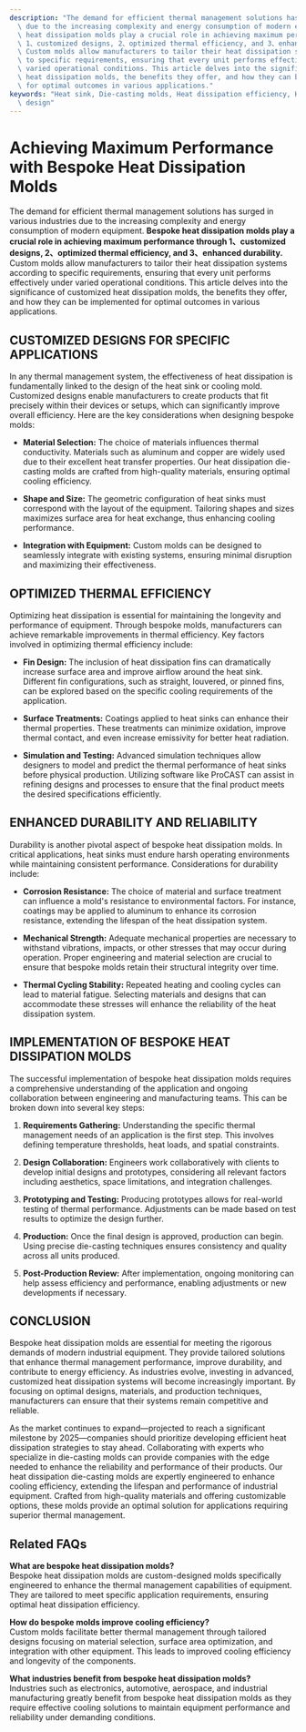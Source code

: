 ```yaml
---
description: "The demand for efficient thermal management solutions has surged in various industries\
  \ due to the increasing complexity and energy consumption of modern equipment. **Bespoke\
  \ heat dissipation molds play a crucial role in achieving maximum performance through\
  \ 1、customized designs, 2、optimized thermal efficiency, and 3、enhanced durability.**\
  \ Custom molds allow manufacturers to tailor their heat dissipation systems according\
  \ to specific requirements, ensuring that every unit performs effectively under\
  \ varied operational conditions. This article delves into the significance of customized\
  \ heat dissipation molds, the benefits they offer, and how they can be implemented\
  \ for optimal outcomes in various applications."
keywords: "Heat sink, Die-casting molds, Heat dissipation efficiency, Heat dissipation optimization\
  \ design"
---
```

# Achieving Maximum Performance with Bespoke Heat Dissipation Molds

The demand for efficient thermal management solutions has surged in various industries due to the increasing complexity and energy consumption of modern equipment. **Bespoke heat dissipation molds play a crucial role in achieving maximum performance through 1、customized designs, 2、optimized thermal efficiency, and 3、enhanced durability.** Custom molds allow manufacturers to tailor their heat dissipation systems according to specific requirements, ensuring that every unit performs effectively under varied operational conditions. This article delves into the significance of customized heat dissipation molds, the benefits they offer, and how they can be implemented for optimal outcomes in various applications.

## CUSTOMIZED DESIGNS FOR SPECIFIC APPLICATIONS

In any thermal management system, the effectiveness of heat dissipation is fundamentally linked to the design of the heat sink or cooling mold. Customized designs enable manufacturers to create products that fit precisely within their devices or setups, which can significantly improve overall efficiency. Here are the key considerations when designing bespoke molds:

- **Material Selection:** The choice of materials influences thermal conductivity. Materials such as aluminum and copper are widely used due to their excellent heat transfer properties. Our heat dissipation die-casting molds are crafted from high-quality materials, ensuring optimal cooling efficiency.

- **Shape and Size:** The geometric configuration of heat sinks must correspond with the layout of the equipment. Tailoring shapes and sizes maximizes surface area for heat exchange, thus enhancing cooling performance.

- **Integration with Equipment:** Custom molds can be designed to seamlessly integrate with existing systems, ensuring minimal disruption and maximizing their effectiveness.

## OPTIMIZED THERMAL EFFICIENCY

Optimizing heat dissipation is essential for maintaining the longevity and performance of equipment. Through bespoke molds, manufacturers can achieve remarkable improvements in thermal efficiency. Key factors involved in optimizing thermal efficiency include:

- **Fin Design:** The inclusion of heat dissipation fins can dramatically increase surface area and improve airflow around the heat sink. Different fin configurations, such as straight, louvered, or pinned fins, can be explored based on the specific cooling requirements of the application.

- **Surface Treatments:** Coatings applied to heat sinks can enhance their thermal properties. These treatments can minimize oxidation, improve thermal contact, and even increase emissivity for better heat radiation.

- **Simulation and Testing:** Advanced simulation techniques allow designers to model and predict the thermal performance of heat sinks before physical production. Utilizing software like ProCAST can assist in refining designs and processes to ensure that the final product meets the desired specifications efficiently.

## ENHANCED DURABILITY AND RELIABILITY

Durability is another pivotal aspect of bespoke heat dissipation molds. In critical applications, heat sinks must endure harsh operating environments while maintaining consistent performance. Considerations for durability include:

- **Corrosion Resistance:** The choice of material and surface treatment can influence a mold's resistance to environmental factors. For instance, coatings may be applied to aluminum to enhance its corrosion resistance, extending the lifespan of the heat dissipation system.

- **Mechanical Strength:** Adequate mechanical properties are necessary to withstand vibrations, impacts, or other stresses that may occur during operation. Proper engineering and material selection are crucial to ensure that bespoke molds retain their structural integrity over time.

- **Thermal Cycling Stability:** Repeated heating and cooling cycles can lead to material fatigue. Selecting materials and designs that can accommodate these stresses will enhance the reliability of the heat dissipation system.

## IMPLEMENTATION OF BESPOKE HEAT DISSIPATION MOLDS

The successful implementation of bespoke heat dissipation molds requires a comprehensive understanding of the application and ongoing collaboration between engineering and manufacturing teams. This can be broken down into several key steps:

1. **Requirements Gathering:** Understanding the specific thermal management needs of an application is the first step. This involves defining temperature thresholds, heat loads, and spatial constraints.

2. **Design Collaboration:** Engineers work collaboratively with clients to develop initial designs and prototypes, considering all relevant factors including aesthetics, space limitations, and integration challenges.

3. **Prototyping and Testing:** Producing prototypes allows for real-world testing of thermal performance. Adjustments can be made based on test results to optimize the design further.

4. **Production:** Once the final design is approved, production can begin. Using precise die-casting techniques ensures consistency and quality across all units produced.

5. **Post-Production Review:** After implementation, ongoing monitoring can help assess efficiency and performance, enabling adjustments or new developments if necessary.

## CONCLUSION

Bespoke heat dissipation molds are essential for meeting the rigorous demands of modern industrial equipment. They provide tailored solutions that enhance thermal management performance, improve durability, and contribute to energy efficiency. As industries evolve, investing in advanced, customized heat dissipation systems will become increasingly important. By focusing on optimal designs, materials, and production techniques, manufacturers can ensure that their systems remain competitive and reliable.

As the market continues to expand—projected to reach a significant milestone by 2025—companies should prioritize developing efficient heat dissipation strategies to stay ahead. Collaborating with experts who specialize in die-casting molds can provide companies with the edge needed to enhance the reliability and performance of their products. Our heat dissipation die-casting molds are expertly engineered to enhance cooling efficiency, extending the lifespan and performance of industrial equipment. Crafted from high-quality materials and offering customizable options, these molds provide an optimal solution for applications requiring superior thermal management.

## Related FAQs

**What are bespoke heat dissipation molds?**  
Bespoke heat dissipation molds are custom-designed molds specifically engineered to enhance the thermal management capabilities of equipment. They are tailored to meet specific application requirements, ensuring optimal heat dissipation efficiency.

**How do bespoke molds improve cooling efficiency?**  
Custom molds facilitate better thermal management through tailored designs focusing on material selection, surface area optimization, and integration with other equipment. This leads to improved cooling efficiency and longevity of the components.

**What industries benefit from bespoke heat dissipation molds?**  
Industries such as electronics, automotive, aerospace, and industrial manufacturing greatly benefit from bespoke heat dissipation molds as they require effective cooling solutions to maintain equipment performance and reliability under demanding conditions.
